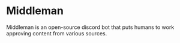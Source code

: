 # Middleman
Middleman is an open-source discord bot that puts humans to work approving content from various sources.
